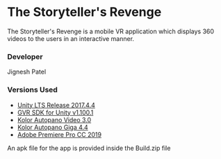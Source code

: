 # The Storyteller's Revenge

The Storyteller's Revenge is a mobile VR application which displays 360 videos to the users in an interactive manner.

### Developer
Jignesh Patel


### Versions Used
- [Unity LTS Release 2017.4.4](https://unity3d.com/unity/qa/lts-releases?version=2017.4)
- [GVR SDK for Unity v1.100.1](https://github.com/googlevr/gvr-unity-sdk/releases/tag/v1.100.1)
- [Kolor Autopano Video 3.0](http://www.kolor.com/autopano-video/download/)
- [Kolor Autopano Giga 4.4](http://www.kolor.com/2015/03/30/panorama-software-autopano-pro-giga-4-final/)
- [Adobe Premiere Pro CC 2019](https://www.adobe.com/in/products/premiere.html)


An apk file for the app is provided inside the Build.zip file





